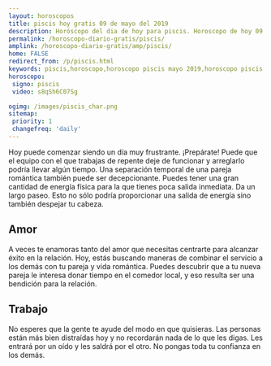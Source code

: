 ```yaml
---
layout: horoscopos
title: piscis hoy gratis 09 de mayo del 2019 
description: Horóscopo del dia de hoy para piscis. Horoscopo de hoy 09 de mayo del 2019. Las predicciones de amor, trabajo, vida personal gratis.
permalink: /horoscopo-diario-gratis/piscis/
amplink: /horoscopo-diario-gratis/amp/piscis/
home: FALSE
redirect_from: /p/piscis.html
keywords: piscis,horoscopo,horoscopo piscis mayo 2019,horoscopo piscis hoy,tarot piscis mayo 2019,horoscopo piscis,tarot piscis hoy,horoscopo de hoy,horoscopo diario,tarot del amor,horoscopo de hoy piscis,horoscopo diario del tarot, Horoscopo de hoy piscis 09 de mayo del 2019,horóscopo del día,signos zodiacales 2019, el horoscopo de hoy
horoscopo:
 signo: piscis
 video: s8qSh6C07Sg

ogimg: /images/piscis_char.png
sitemap:
 priority: 1
 changefreq: 'daily'
---
```



Hoy puede comenzar siendo un día muy frustrante. ¡Prepárate! Puede que el equipo con el que trabajas de repente deje de funcionar y arreglarlo podría llevar algún tiempo. Una separación temporal de una pareja romántica también puede ser decepcionante. Puedes tener una gran cantidad de energía física para la que tienes poca salida inmediata. Da un largo paseo. Esto no sólo podría proporcionar una salida de energía sino también despejar tu cabeza.

## Amor

A veces te enamoras tanto del amor que necesitas centrarte para alcanzar éxito en la relación. Hoy, estás buscando maneras de combinar el servicio a los demás con tu pareja y vida romántica. Puedes descubrir que a tu nueva pareja le interesa donar tiempo en el comedor local, y eso resulta ser una bendición para la relación.

## Trabajo

No esperes que la gente te ayude del modo en que quisieras. Las personas están más bien distraídas hoy y no recordarán nada de lo que les digas. Les entrará por un oído y les saldrá por el otro. No pongas toda tu confianza en los demás.